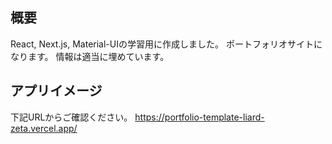## 概要
React, Next.js, Material-UIの学習用に作成しました。
ポートフォリオサイトになります。
情報は適当に埋めています。

## アプリイメージ
下記URLからご確認ください。
https://portfolio-template-liard-zeta.vercel.app/
